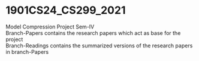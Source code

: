 # 1901CS24_CS299_2021
Model Compression Project Sem-IV<br/>
Branch-Papers contains the research papers which act as base for the project<br/>
Branch-Readings contains the summarized versions of the research papers in branch-Papers

